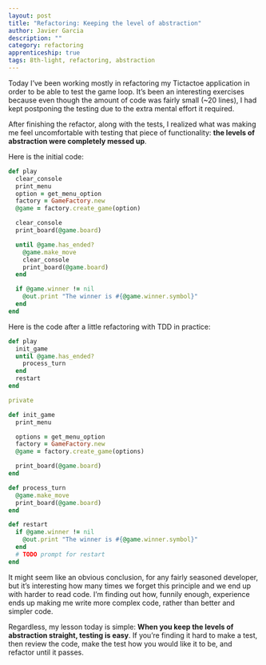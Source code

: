 ```yaml
---
layout: post
title: "Refactoring: Keeping the level of abstraction"
author: Javier Garcia
description: ""
category: refactoring
apprenticeship: true
tags: 8th-light, refactoring, abstraction
---
```


Today I’ve been working mostly in refactoring my Tictactoe application in order to be able to test the game loop. It’s been an interesting exercises because even though the amount of code was fairly small (~20 lines), I had kept postponing the testing due to the extra mental effort it required.

After finishing the refactor, along with the tests,  I realized what was making me feel uncomfortable with testing that piece of functionality: **the levels of abstraction were completely messed up**. 

Here is the initial code:

```ruby
def play
  clear_console
  print_menu
  option = get_menu_option
  factory = GameFactory.new
  @game = factory.create_game(option)

  clear_console
  print_board(@game.board)

  until @game.has_ended?
    @game.make_move
    clear_console
    print_board(@game.board)
  end

  if @game.winner != nil
    @out.print "The winner is #{@game.winner.symbol}"
  end
end
```

Here is the code after a little refactoring with TDD in practice:

```ruby
def play
  init_game
  until @game.has_ended?
    process_turn
  end
  restart
end

private

def init_game
  print_menu

  options = get_menu_option
  factory = GameFactory.new
  @game = factory.create_game(options)

  print_board(@game.board)
end

def process_turn
  @game.make_move
  print_board(@game.board)
end

def restart
  if @game.winner != nil
    @out.print "The winner is #{@game.winner.symbol}"
  end
  # TODO prompt for restart
end
```

It might seem like an obvious conclusion, for any fairly seasoned developer, but it’s interesting how many times we forget this principle and we end up with harder to read code. I’m finding out how, funnily enough, experience ends up making me write more complex code, rather than better and simpler code.

Regardless, my lesson today is simple: **When you keep the levels of abstraction straight, testing is easy**. If you’re finding it hard to make a test, then review the code, make the test how you would like it to be, and refactor until it passes.
